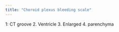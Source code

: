 ```yaml
---
title: "Choroid plexus bleeding scale"
---
```

1: CT groove
2. Ventricle
3. Enlarged
4. parenchyma

